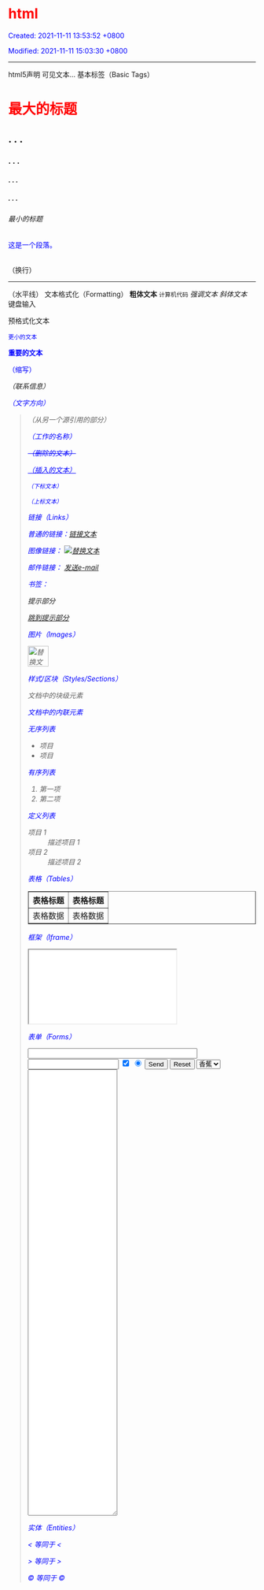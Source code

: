 # html

Created: 2021-11-11 13:53:52 +0800

Modified: 2021-11-11 15:03:30 +0800

---


<!DOCTYPE html> html5声明

<html>

<head>

<meta charset="utf-8">

<title>

<link rel="stylesheet" type="text/css" href=""> 导入css

<style type="test/css">..</>

<body>

<h1><h2>----<h6>

<hr> 水平线

<br>

<p>

<img>

<strong> <em>

<kbd>

<abbr title=""> <acronym title="">

<q>

<a>

attributes:

href

id

<ul><ol><li><dl><dt><dd>





html通过<div>/<span>将元素结合

区块元素 内联元素

<div>元素 块级元素 如果与 CSS 一同使用，<div> 元素可用于对大的内容块设置样式属性。

<span>元素 内联元素



html可用<div><span>元素





&nbsp;



速查



<!DOCTYPE html>

<html>

<head>

<title>文档标题</title>

</head>

<body>

可见文本...

</body>

</html>

基本标签（Basic Tags）

<h1>最大的标题</h1>

<h2> . . . </h2>

<h3> . . . </h3>

<h4> . . . </h4>

<h5> . . . </h5>

<h6>最小的标题</h6>

<p>这是一个段落。</p>

<br> （换行）

<hr> （水平线）

<!-- 这是注释 -->

文本格式化（Formatting）

<b>粗体文本</b>

<code>计算机代码</code>

<em>强调文本</em>

<i>斜体文本</i>

<kbd>键盘输入</kbd>

<pre>预格式化文本</pre>

<small>更小的文本</small>

<strong>重要的文本</strong>

<abbr> （缩写）

<address> （联系信息）

<bdo> （文字方向）

<blockquote> （从另一个源引用的部分）

<cite> （工作的名称）

<del> （删除的文本）

<ins> （插入的文本）

<sub> （下标文本）

<sup> （上标文本）

链接（Links）

普通的链接：<a href="http://www.example.com/">链接文本</a>

图像链接： <a href="http://www.example.com/"><img src="URL" alt="替换文本"></a>

邮件链接： <a href="mailto:webmaster@example.com">发送e-mail</a>

书签：

<a id="tips">提示部分</a>

<a href="#tips">跳到提示部分</a>

图片（Images）

<img loading="lazy" src="URL" alt="替换文本" height="42" width="42">

样式/区块（Styles/Sections）

<style type="text/css">

h1 {color:red;}

p {color:blue;}

</style>

<div>文档中的块级元素</div>

<span>文档中的内联元素</span>

无序列表

<ul>

<li>项目</li>

<li>项目</li>

</ul>

有序列表

<ol>

<li>第一项</li>

<li>第二项</li>

</ol>

定义列表

<dl>

<dt>项目 1</dt>

<dd>描述项目 1</dd>

<dt>项目 2</dt>

<dd>描述项目 2</dd>

</dl>

表格（Tables）

<table border="1">

<tr>

<th>表格标题</th>

<th>表格标题</th>

</tr>

<tr>

<td>表格数据</td>

<td>表格数据</td>

</tr>

</table>

框架（Iframe）

<iframe src="demo_iframe.htm"></iframe>

表单（Forms）

<form action="demo_form.php" method="post/get">

<input type="text" name="email" size="40" maxlength="50">

<input type="password">

<input type="checkbox" checked="checked">

<input type="radio" checked="checked">

<input type="submit" value="Send">

<input type="reset">

<input type="hidden">

<select>

<option>苹果</option>

<option selected="selected">香蕉</option>

<option>樱桃</option>

</select>

<textarea name="comment" rows="60" cols="20"></textarea>

</form>

实体（Entities）

&lt; 等同于 <

&gt; 等同于 >

&#169; 等同于 ©

